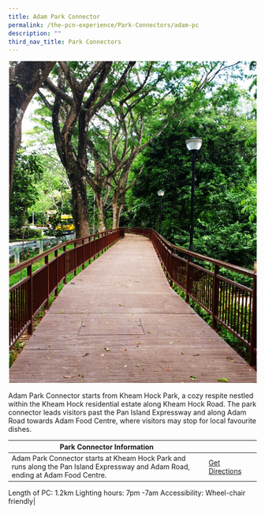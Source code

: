 ```yaml
---
title: Adam Park Connector
permalink: /the-pcn-experience/Park-Connectors/adam-pc
description: ""
third_nav_title: Park Connectors
---
```

![](/images/Adam%20PC%201.png)


Adam Park Connector starts from Kheam Hock Park, a cozy respite nestled within the Kheam Hock residential estate along Kheam Hock Road. The park connector leads visitors past the Pan Island Expressway and along Adam Road towards Adam Food Centre, where visitors may stop for local favourite dishes.



| Park Connector Information | ||
| -------- | -------- | -------- |
| Adam Park Connector starts at Kheam Hock Park and runs along the Pan Island Expressway and Adam Road, ending at Adam Food Centre.    | [Get Directions](https://www.onemap.gov.sg/main/v2/?lat=1.3304767146805&lng=103.81922055049928) |
Length of PC: 1.2km
Lighting hours: 7pm -7am
Accessibility: Wheel-chair friendly|

